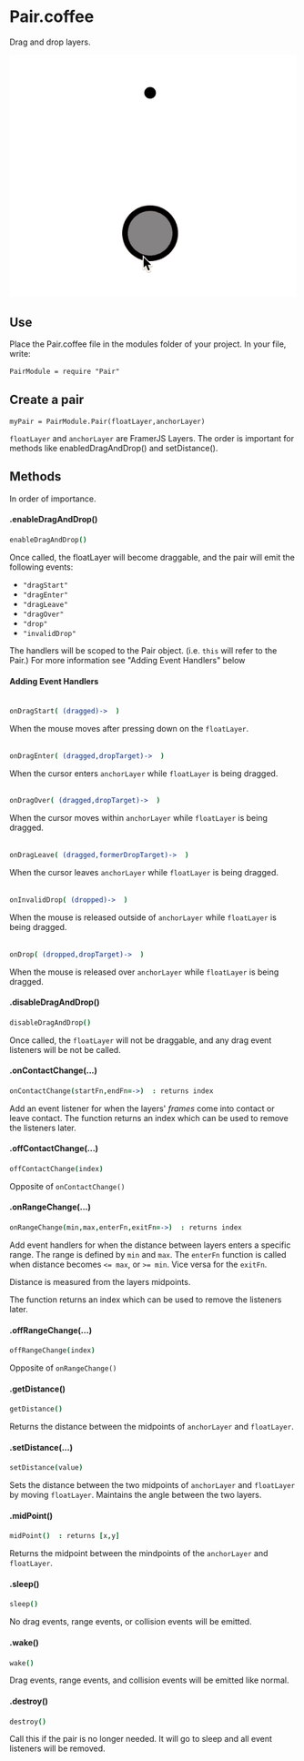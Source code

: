 # Pair.coffee

Drag and drop layers. 

![Example](https://github.com/IanBellomy/Pair/blob/master/examples/DragAndDropFramer.gif)

## Use

Place the Pair.coffee file in the modules folder of your project.
In your file, write:

	PairModule = require "Pair"


## Create a pair

	myPair = PairModule.Pair(floatLayer,anchorLayer)


`floatLayer` and `anchorLayer` are FramerJS Layers. The order is important for methods like enabledDragAndDrop() and setDistance().


## Methods
In order of importance. 


#### .enableDragAndDrop()

````coffeescript
enableDragAndDrop()
````

Once called, the floatLayer will become draggable, and the pair will emit the following events: 

- `"dragStart"`
- `"dragEnter"`
- `"dragLeave"` 
- `"dragOver"`
- `"drop"`
- `"invalidDrop"`

The handlers will be scoped to the Pair object. (i.e. `this` will refer to the Pair.)
For more information see "Adding Event Handlers" below


#### Adding Event Handlers

````coffeeScript

onDragStart( (dragged)->  )

````
When the mouse moves after pressing down on the `floatLayer`.


````coffeeScript

onDragEnter( (dragged,dropTarget)->  )

````
When the cursor enters `anchorLayer` while `floatLayer` is being dragged.


````coffeeScript

onDragOver( (dragged,dropTarget)->  )

````
When the cursor moves within `anchorLayer` while `floatLayer` is being dragged.


````coffeeScript

onDragLeave( (dragged,formerDropTarget)->  )

````
When the cursor leaves `anchorLayer` while `floatLayer` is being dragged. 


````coffeeScript

onInvalidDrop( (dropped)->  )

````
When the mouse is released outside of `anchorLayer` while `floatLayer` is being dragged.


````coffeeScript

onDrop( (dropped,dropTarget)->  )

````
When the mouse is released over `anchorLayer` while `floatLayer` is being dragged.


#### .disableDragAndDrop()

````coffeescript
disableDragAndDrop()
````

Once called, the `floatLayer` will not be draggable, and any drag event listeners will be not be called. 



#### .onContactChange(...)

````coffeescript
onContactChange(startFn,endFn=->)  : returns index
````
Add an event listener for when the layers' _frames_ come into contact or leave contact.
The function returns an index which can be used to remove the listeners later.



#### .offContactChange(...)

````coffeescript
offContactChange(index)
````

Opposite of `onContactChange()` 



#### .onRangeChange(...)

````coffeescript
onRangeChange(min,max,enterFn,exitFn=->)  : returns index
````

Add event handlers for when the distance between layers enters a specific range. The range is defined by `min` and `max`. The `enterFn` function is called when distance becomes `<= max`, or `>= min`. Vice versa for the `exitFn`.

Distance is measured from the layers midpoints.

The function returns an index which can be used to remove the listeners later.



#### .offRangeChange(...)

````coffeescript
offRangeChange(index)
````

Opposite of `onRangeChange()`



#### .getDistance()

````coffeescript
getDistance()
````

Returns the distance between the midpoints of `anchorLayer` and `floatLayer`.



#### .setDistance(...)

````coffeescript
setDistance(value)
````

Sets the distance between the two midpoints of `anchorLayer` and `floatLayer` by moving `floatLayer`. Maintains the angle between the two layers. 



#### .midPoint()

````coffeescript
midPoint()  : returns [x,y]
````

Returns the midpoint between the mindpoints of the `anchorLayer` and `floatLayer`.



#### .sleep()

````coffeescript
sleep()
````

No drag events, range events, or collision events will be emitted.



#### .wake()

````coffeescript
wake()
````

Drag events, range events, and collision events will be emitted like normal.



#### .destroy()

````coffeescript
destroy()
````

Call this if the pair is no longer needed. It will go to sleep and all event listeners will be removed. 



